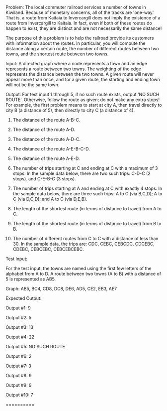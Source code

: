 Problem:  The local commuter railroad services a number of towns in Kiwiland.  Because of monetary concerns, all of the tracks are 'one-way.'  That is, a route from Kaitaia to Invercargill does not imply the existence of a route from Invercargill to Kaitaia.  In fact, even if both of these routes do happen to exist, they are distinct and are not necessarily the same distance!

 

The purpose of this problem is to help the railroad provide its customers with information about the routes.  In particular, you will compute the distance along a certain route, the number of different routes between two towns, and the shortest route between two towns.

 

Input:  A directed graph where a node represents a town and an edge represents a route between two towns.  The weighting of the edge represents the distance between the two towns.  A given route will never appear more than once, and for a given route, the starting and ending town will not be the same town.

 

Output: For test input 1 through 5, if no such route exists, output 'NO SUCH ROUTE'.  Otherwise, follow the route as given; do not make any extra stops!  For example, the first problem means to start at city A, then travel directly to city B (a distance of 5), then directly to city C (a distance of 4).

 

1. The distance of the route A-B-C.

2. The distance of the route A-D.

3. The distance of the route A-D-C.

4. The distance of the route A-E-B-C-D.

5. The distance of the route A-E-D.

6. The number of trips starting at C and ending at C with a maximum of 3 stops.  In the sample data below, there are two such trips: C-D-C (2 stops). and C-E-B-C (3 stops).

7. The number of trips starting at A and ending at C with exactly 4 stops.  In the sample data below, there are three such trips: A to C (via B,C,D); A to C (via D,C,D); and A to C (via D,E,B).

8. The length of the shortest route (in terms of distance to travel) from A to C.

9. The length of the shortest route (in terms of distance to travel) from B to B.

10. The number of different routes from C to C with a distance of less than 30.  In the sample data, the trips are: CDC, CEBC, CEBCDC, CDCEBC, CDEBC, CEBCEBC, CEBCEBCEBC. 

 

Test Input:

 

For the test input, the towns are named using the first few letters of the alphabet from A to D.  A route between two towns (A to B) with a distance of 5 is represented as AB5.

 

Graph: AB5, BC4, CD8, DC8, DE6, AD5, CE2, EB3, AE7

 

Expected Output:

 

Output #1: 9

Output #2: 5

Output #3: 13

Output #4: 22

Output #5: NO SUCH ROUTE

Output #6: 2

Output #7: 3

Output #8: 9

Output #9: 9

Output #10: 7

 ========== 